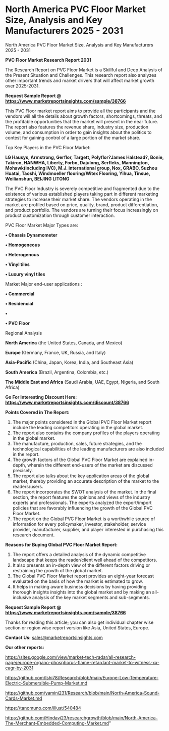 # North America PVC Floor Market Size, Analysis and Key Manufacturers 2025 - 2031
North America PVC Floor Market Size, Analysis and Key Manufacturers 2025 - 2031

<strong>PVC Floor Market Research Report 2031</strong>

The Research Report on PVC Floor Market is a Skillful and Deep Analysis of the Present Situation and Challenges. This research report also analyzes other important trends and market drivers that will affect market growth over 2025-2031.

<strong>Request Sample Report @ <a href=https://www.marketreportsinsights.com/sample/38766>https://www.marketreportsinsights.com/sample/38766</a></strong>

This PVC Floor market report aims to provide all the participants and the vendors will all the details about growth factors, shortcomings, threats, and the profitable opportunities that the market will present in the near future. The report also features the revenue share, industry size, production volume, and consumption in order to gain insights about the politics to contest for gaining control of a large portion of the market share.

Top Key Players in the PVC Floor Market:

<strong>LG Hausys, Armstrong, Gerflor, Targett, Polyflor?James Halstead?, Bonie, Takiron, HANWHA, Liberty, Forbo, Dajulong, Serfleks, Mannington, Mohawk(including IVC), M.J. international group, Nox, GRABO, Suzhou Huatai, Taoshi, Windmoeller flooring/Witex Flooring, Yihua, Tinsue, Weilianshun, BEIJING LITONG</strong>

The PVC Floor Industry is severely competitive and fragmented due to the existence of various established players taking part in different marketing strategies to increase their market share. The vendors operating in the market are profiled based on price, quality, brand, product differentiation, and product portfolio. The vendors are turning their focus increasingly on product customization through customer interaction.

PVC Floor Market Major Types are:

<strong>•  Chassis Dynamometer

•  Homogeneous

•  Heterogenous

•  Vinyl tiles

•  Luxury vinyl tiles</strong>

Market Major end-user applications :

<strong>•  Commercial

•  Residencial

•  

•  PVC Floor</strong>

Regional Analysis

</u><strong><b>North America</b></strong> (the United States, Canada, and Mexico)

<strong><b>Europe </b></strong>(Germany, France, UK, Russia, and Italy)

<strong><b>Asia-Pacific</b></strong> (China, Japan, Korea, India, and Southeast Asia)

<strong><b>South America</b></strong> (Brazil, Argentina, Colombia, etc.)

<strong><b>The Middle East and Africa</b></strong> (Saudi Arabia, UAE, Egypt, Nigeria, and South Africa)

<strong>Go For Interesting Discount Here: <a href=https://www.marketreportsinsights.com/discount/38766>https://www.marketreportsinsights.com/discount/38766</a></strong>

<strong>Points Covered in The Report:</strong>
<ol>
  <li>The major points considered in the Global PVC Floor Market report include the leading competitors operating in the global market.</li>
  <li>The report also contains the company profiles of the players operating in the global market.</li>
  <li>The manufacture, production, sales, future strategies, and the technological capabilities of the leading manufacturers are also included in the report.</li>
  <li>The growth factors of the Global PVC Floor Market are explained in-depth, wherein the different end-users of the market are discussed precisely.</li>
  <li>The report also talks about the key application areas of the global market, thereby providing an accurate description of the market to the readers/users.</li>
  <li>The report incorporates the SWOT analysis of the market. In the final section, the report features the opinions and views of the industry experts and professionals. The experts analyzed the export/import policies that are favorably influencing the growth of the Global PVC Floor Market.</li>
  <li>The report on the Global PVC Floor Market is a worthwhile source of information for every policymaker, investor, stakeholder, service provider, manufacturer, supplier, and player interested in purchasing this research document.</li>
</ol>
<strong>Reasons for Buying Global PVC Floor Market Report:</strong>

<ol>
  <li>The report offers a detailed analysis of the dynamic competitive landscape that keeps the reader/client well ahead of the competitors.</li>
  <li>It also presents an in-depth view of the different factors driving or restraining the growth of the global market.</li>
  <li>The Global PVC Floor Market report provides an eight-year forecast evaluated on the basis of how the market is estimated to grow.</li>
  <li>It helps in making aware business decisions by having providing thorough insights insights into the global market and by making an all-inclusive analysis of the key market segments and sub-segments.</li>
</ol>
<strong>Request Sample Report @ <a href=https://www.marketreportsinsights.com/sample/38766>https://www.marketreportsinsights.com/sample/38766</a></strong>


Thanks for reading this article; you can also get individual chapter wise section or region wise report version like Asia, United States, Europe.

<strong>Contact Us:</strong>
sales@marketreportsinsights.com

<strong>Our other reports:</strong>

<a href=https://sites.google.com/view/market-tech-radar/all-research-page/europe-organo-phosphorus-flame-retardant-market-to-witness-xx-cagr-by-2031>https://sites.google.com/view/market-tech-radar/all-research-page/europe-organo-phosphorus-flame-retardant-market-to-witness-xx-cagr-by-2031</a>

<a href=https://github.com/Ishi78/Research/blob/main/Europe-Low-Temperature-Electric-Submersible-Pump-Market.md>https://github.com/Ishi78/Research/blob/main/Europe-Low-Temperature-Electric-Submersible-Pump-Market.md</a>

<a href=https://github.com/yamini231/Research/blob/main/North-America-Sound-Cards-Market.md>https://github.com/yamini231/Research/blob/main/North-America-Sound-Cards-Market.md</a>

<a href=https://tanomuno.com/illust/540484>https://tanomuno.com/illust/540484</a>

<a href=https://github.com/Hindavi23/researchgrowth/blob/main/North-America-The-Merchant-Embedded-Computing-Market.md>https://github.com/Hindavi23/researchgrowth/blob/main/North-America-The-Merchant-Embedded-Computing-Market.md</a>"
